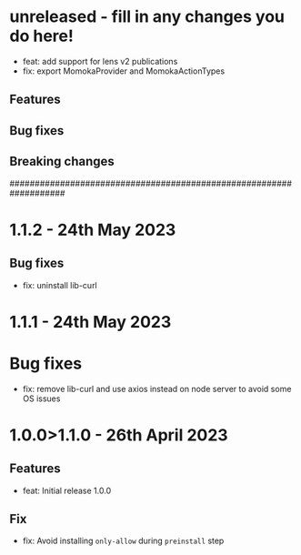 # unreleased - fill in any changes you do here!

- feat: add support for lens v2 publications
- fix: export MomokaProvider and MomokaActionTypes

## Features

## Bug fixes

## Breaking changes

###################################################################

# 1.1.2 - 24th May 2023

## Bug fixes

- fix: uninstall lib-curl

# 1.1.1 - 24th May 2023

# Bug fixes

- fix: remove lib-curl and use axios instead on node server to avoid some OS issues

# 1.0.0>1.1.0 - 26th April 2023

## Features

- feat: Initial release 1.0.0

## Fix

- fix: Avoid installing `only-allow` during `preinstall` step
